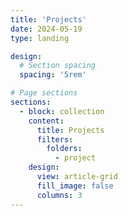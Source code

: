 ```yaml
---
title: 'Projects'
date: 2024-05-19
type: landing

design:
  # Section spacing
  spacing: '5rem'

# Page sections
sections:
  - block: collection
    content:
      title: Projects
      filters:
        folders:
          - project
    design:
      view: article-grid
      fill_image: false
      columns: 3
---
```

